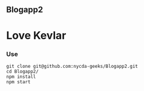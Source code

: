 ## Blogapp2

# Love Kevlar


### Use
```
git clone git@github.com:nycda-geeks/Blogapp2.git
cd Blogapp2/
npm install
npm start
```